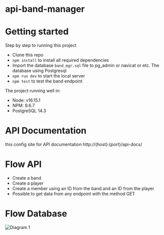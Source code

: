 # api-band-manager

# Getting started
Step by step to running this project
- Clone this repo
- `npm install` to install all required dependencies
- Import the database `band_mgr.sql` file to pg_admin or navicat or etc. The database using Postgresql
- `npm run dev` to start the local server
- `npm test` to test the band endpoint

The project running well in:
- Node: v16.15.1
- NPM: 9.6.7
- PostgreSQL 14.3

# API Documentation
this config site for API documentation http://{host}:{port}/api-docs/

# Flow API
- Create a band
- Create a player
- Create a member using an ID from the band and an ID from the player
- Possible to get data from any endpoint with the method GET  

# Flow Database
![Diagram 1](https://github.com/dwikiramadhan/api-band-manager/assets/10826698/215bd2eb-1870-4c99-8937-5538391de500)

